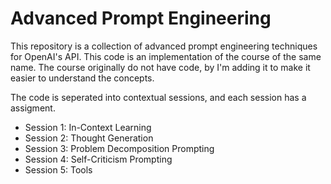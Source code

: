 # Advanced Prompt Engineering

This repository is a collection of advanced prompt engineering techniques for OpenAI's API. This code is an implementation of the course of the same name. The course originally do not have code, by I'm adding it to make it easier to understand the concepts.

The code is seperated into contextual sessions, and each session has a assigment.

- Session 1: In-Context Learning
- Session 2: Thought Generation
- Session 3: Problem Decomposition Prompting
- Session 4: Self-Criticism Prompting
- Session 5: Tools
